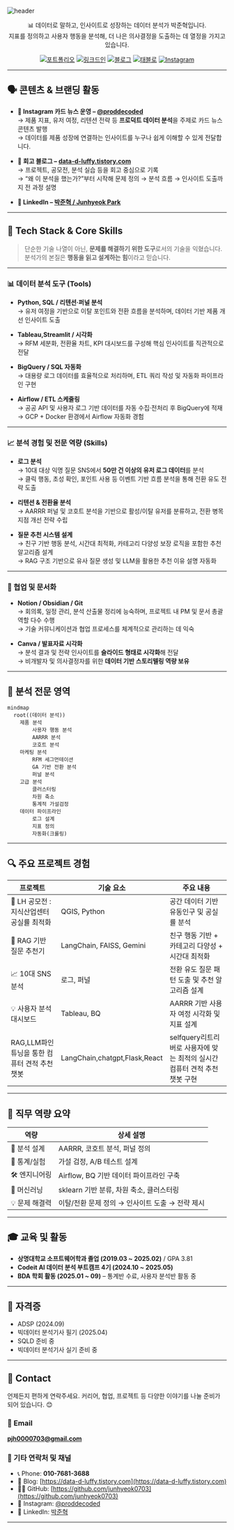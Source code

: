 ![header](https://capsule-render.vercel.app/api?type=waving&color=0:1e3c72,100:2a5298&height=200&section=header&text=jun0703's%20GitHub&fontColor=ffffff&fontSize=60&animation=fadeIn&fontAlignY=35&desc=Data%20Analyst%20%7C%20%20%7C%20Product%20Insight&descSize=20&descAlignY=60&descAlign=50)



<div align="center">

📊 데이터로 말하고, 인사이트로 성장하는 데이터 분석가 박준혁입니다.  
지표를 정의하고 사용자 행동을 분석해, 더 나은 의사결정을 도출하는 데 열정을 가지고 있습니다.

[![포트폴리오](https://img.shields.io/badge/포트폴리오-000000?style=for-the-badge&logo=notion&logoColor=white)]()
[![링크드인](https://img.shields.io/badge/링크드인-0A66C2?style=for-the-badge&logo=linkedin&logoColor=white)](https://www.linkedin.com/in/%EC%A4%80%ED%98%81-%EB%B0%95-576391241/)
[![블로그](https://img.shields.io/badge/Tech%20Blog-20C997?style=for-the-badge&logo=tistory&logoColor=white)](https://data-d-luffy.tistory.com/)
[![태블로](https://img.shields.io/badge/Tableau-Portfolio-E97627?style=for-the-badge&logo=Tableau&logoColor=white)](https://public.tableau.com/app/profile/junhyeok.park8649/vizzes)
[![Instagram](https://img.shields.io/badge/Instagram-ProDdecoded-E4405F?style=for-the-badge&logo=instagram&logoColor=white)](https://www.instagram.com/proddecoded/)

</div>

---

## 🗣 콘텐츠 & 브랜딩 활동

- **📰 Instagram 카드 뉴스 운영 – [@proddecoded](https://www.instagram.com/proddecoded/)**  
  → 제품 지표, 유저 여정, 리텐션 전략 등 **프로덕트 데이터 분석**을 주제로 카드 뉴스 콘텐츠 발행  
  → 데이터를 제품 성장에 연결하는 인사이트를 누구나 쉽게 이해할 수 있게 전달합니다.

- **📘 회고 블로그 – [data-d-luffy.tistory.com](https://data-d-luffy.tistory.com/)**  
  → 프로젝트, 공모전, 분석 실습 등을 회고 중심으로 기록  
  → “왜 이 분석을 했는가?”부터 시작해 문제 정의 → 분석 흐름 → 인사이트 도출까지 전 과정 설명

- **💼 LinkedIn – [박준혁 / Junhyeok Park](https://www.linkedin.com/in/%EC%A4%80%ED%98%81-%EB%B0%95-576391241/)**  

---

## 🔧 Tech Stack & Core Skills

> 단순한 기술 나열이 아닌, **문제를 해결하기 위한 도구**로서의 기술을 익혔습니다.  
> 분석가의 본질은 **행동을 읽고 설계하는 힘**이라고 믿습니다.

---
### 📊 데이터 분석 도구 (Tools)

- **Python, SQL / 리텐션·퍼널 분석**  
  → 유저 여정을 기반으로 이탈 포인트와 전환 흐름을 분석하며, 데이터 기반 제품 개선 인사이트 도출

- **Tableau,Streamlit / 시각화**  
  → RFM 세분화, 전환율 차트, KPI 대시보드를 구성해 핵심 인사이트를 직관적으로 전달

- **BigQuery / SQL 자동화**  
  → 대용량 로그 데이터를 효율적으로 처리하며, ETL 쿼리 작성 및 자동화 파이프라인 구현

- **Airflow / ETL 스케줄링**  
  → 공공 API 및 사용자 로그 기반 데이터를 자동 수집·전처리 후 BigQuery에 적재  
  → GCP + Docker 환경에서 Airflow 자동화 경험

---

### 📈 분석 경험 및 전문 역량 (Skills)

- **로그 분석**  
  → 10대 대상 익명 질문 SNS에서 **50만 건 이상의 유저 로그 데이터**를 분석  
  → 클릭 행동, 초성 확인, 포인트 사용 등 이벤트 기반 흐름 분석을 통해 전환 유도 전략 도출

- **리텐션 & 전환율 분석**  
  → AARRR 퍼널 및 코호트 분석을 기반으로 활성/이탈 유저를 분류하고, 전환 병목 지점 개선 전략 수립

- **질문 추천 시스템 설계**  
  → 친구 기반 행동 분석, 시간대 최적화, 카테고리 다양성 보장 로직을 포함한 추천 알고리즘 설계  
  → RAG 구조 기반으로 유사 질문 생성 및 LLM을 활용한 추천 이유 설명 자동화

---

### 🤝 협업 및 문서화

- **Notion / Obsidian / Git**  
  → 회의록, 일정 관리, 분석 산출물 정리에 능숙하며, 프로젝트 내 PM 및 문서 총괄 역할 다수 수행  
  → 기술 커뮤니케이션과 협업 프로세스를 체계적으로 관리하는 데 익숙

- **Canva / 발표자료 시각화**  
  → 분석 결과 및 전략 인사이트를 **슬라이드 형태로 시각화**해 전달  
  → 비개발자 및 의사결정자를 위한 **데이터 기반 스토리텔링 역량 보유**
  
---

## 🧠 분석 전문 영역

```mermaid
mindmap
  root((데이터 분석))
    제품 분석
        사용자 행동 분석
        AARRR 분석
        코호트 분석
    마케팅 분석
        RFM 세그먼테이션
        GA 기반 전환 분석
        퍼널 분석
    고급 분석
        클러스터링
        차원 축소
        통계적 가설검정
    데이터 파이프라인
        로그 설계
        지표 정의
        자동화(크롤링)
```

---

## 🔍 주요 프로젝트 경험

| 프로젝트 | 기술 요소 | 주요 내용 |
|----------|-----------|-----------|
| 🎯 LH 공모전 : 지식산업센터 공실률 최적화  | QGIS, Python | 공간 데이터 기반 유동인구 및 공실률 분석 |
| 🧠 RAG 기반 질문 추천기 | LangChain, FAISS, Gemini | 친구 행동 기반 + 카테고리 다양성 + 시간대 최적화 |
| 📈 10대 SNS 분석 | 로그, 퍼널 | 전환 유도 질문 패턴 도출 및 추천 알고리즘 설계 |
| 💡 사용자 분석 대시보드 | Tableau, BQ | AARRR 기반 사용자 여정 시각화 및 지표 설계 |
| RAG,LLM파인튜닝을 통한 컴퓨터 견적 추천 챗봇 | LangChain,chatgpt,Flask,React | selfquery리트리버로 사용자에 맞는 최적의 실시간 컴퓨터 견적 추천 챗봇 구현 |

---

## 🧠 직무 역량 요약

| 역량 | 상세 설명 |
|------|-----------|
| 📌 분석 설계 | AARRR, 코호트 분석, 퍼널 정의 |
| 🔬 통계/실험 | 가설 검정, A/B 테스트 설계 |
| 🛠 엔지니어링 | Airflow, BQ 기반 데이터 파이프라인 구축 |
| 🧠 머신러닝 | sklearn 기반 분류, 차원 축소, 클러스터링 |
| 💡 문제 해결력 | 이탈/전환 문제 정의 → 인사이트 도출 → 전략 제시 |

---

## 🎓 교육 및 활동

- **상명대학교 소프트웨어학과 졸업 (2019.03 ~ 2025.02)** / GPA 3.81  
- **Codeit AI 데이터 분석 부트캠프 4기 (2024.10 ~ 2025.05)**  
- **BDA 학회 활동 (2025.01 ~ 09)** – 통계반 수료, 사용자 분석반 활동 중

---

## 📜 자격증

- ADSP (2024.09)
- 빅데이터 분석기사 필기 (2025.04)
- SQLD 준비 중
- 빅데이터 분석기사 실기 준비 중

---

## 📨 Contact

언제든지 편하게 연락주세요. 커리어, 협업, 프로젝트 등 다양한 이야기를 나눌 준비가 되어 있습니다. 😊

### 📧 Email  
**pjh0000703@gmail.com**

### 📱 기타 연락처 및 채널

- 📞 Phone: **010-7681-3688**
- 📝 Blog: [https://data-d-luffy.tistory.com](https://data-d-luffy.tistory.com)
- 🧑‍💻 GitHub: [https://github.com/junhyeok0703](https://github.com/junhyeok0703)
- 📸 Instagram: [@proddecoded](https://www.instagram.com/proddecoded/)
- 💼 LinkedIn: [박준혁](https://www.linkedin.com/in/%EC%A4%80%ED%98%81-%EB%B0%95-576391241/)

---


